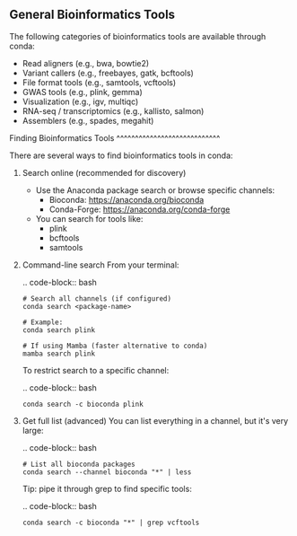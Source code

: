 ## General Bioinformatics Tools


The following categories of bioinformatics tools are available through conda:

* Read aligners (e.g., bwa, bowtie2)
* Variant callers (e.g., freebayes, gatk, bcftools) 
* File format tools (e.g., samtools, vcftools)
* GWAS tools (e.g., plink, gemma)
* Visualization (e.g., igv, multiqc)
* RNA-seq / transcriptomics (e.g., kallisto, salmon)
* Assemblers (e.g., spades, megahit)

Finding Bioinformatics Tools
^^^^^^^^^^^^^^^^^^^^^^^^^^^^

  There are several ways to find bioinformatics tools in conda:

  1. Search online (recommended for discovery)
     * Use the Anaconda package search or browse specific channels:
       * Bioconda: https://anaconda.org/bioconda
       * Conda-Forge: https://anaconda.org/conda-forge
     * You can search for tools like:
       * plink
       * bcftools
       * samtools

  2. Command-line search
     From your terminal:

     .. code-block:: bash

         # Search all channels (if configured)
         conda search <package-name>

         # Example:
         conda search plink

         # If using Mamba (faster alternative to conda)
         mamba search plink

     To restrict search to a specific channel:

     .. code-block:: bash

         conda search -c bioconda plink

  3. Get full list (advanced)
     You can list everything in a channel, but it's very large:

     .. code-block:: bash

         # List all bioconda packages
         conda search --channel bioconda "*" | less

     Tip: pipe it through grep to find specific tools:

     .. code-block:: bash

         conda search -c bioconda "*" | grep vcftools